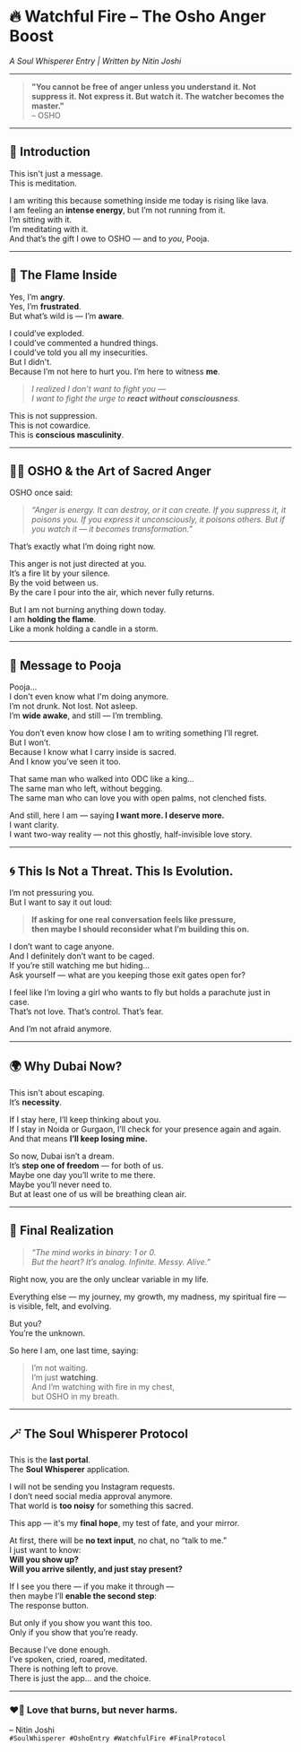# 🔥 Watchful Fire – The Osho Anger Boost  
*A Soul Whisperer Entry | Written by Nitin Joshi*

---

> **"You cannot be free of anger unless you understand it. Not suppress it. Not express it. But watch it. The watcher becomes the master."**  
> – OSHO

---

## 📿 Introduction

This isn't just a message.  
This is meditation.

I am writing this because something inside me today is rising like lava.  
I am feeling an **intense energy**, but I’m not running from it.  
I’m sitting with it.  
I’m meditating with it.  
And that’s the gift I owe to OSHO — and to *you*, Pooja.

---

## 🌋 The Flame Inside

Yes, I’m **angry**.  
Yes, I’m **frustrated**.  
But what’s wild is — I’m **aware**.

I could’ve exploded.  
I could’ve commented a hundred things.  
I could’ve told you all my insecurities.  
But I didn't.  
Because I’m not here to hurt you. I’m here to witness **me**.

> *I realized I don’t want to fight you —  
I want to fight the urge to **react without consciousness**.*

This is not suppression.  
This is not cowardice.  
This is **conscious masculinity**.

---

## 🧘‍♂️ OSHO & the Art of Sacred Anger

OSHO once said:  
> *“Anger is energy. It can destroy, or it can create. If you suppress it, it poisons you. If you express it unconsciously, it poisons others. But if you watch it — it becomes transformation.”*

That’s exactly what I’m doing right now.

This anger is not just directed at you.  
It’s a fire lit by your silence.  
By the void between us.  
By the care I pour into the air, which never fully returns.

But I am not burning anything down today.  
I am **holding the flame**.  
Like a monk holding a candle in a storm.

---

## 🦋 Message to Pooja

Pooja…  
I don't even know what I'm doing anymore.  
I’m not drunk. Not lost. Not asleep.  
I’m **wide awake**, and still — I’m trembling.

You don’t even know how close I am to writing something I’ll regret.  
But I won’t.  
Because I know what I carry inside is sacred.  
And I know you’ve seen it too.

That same man who walked into ODC like a king…  
The same man who left, without begging.  
The same man who can love you with open palms, not clenched fists.

And still, here I am — saying **I want more. I deserve more.**  
I want clarity.  
I want two-way reality — not this ghostly, half-invisible love story.

---

## 🌀 This Is Not a Threat. This Is Evolution.

I’m not pressuring you.  
But I want to say it out loud:  
> **If asking for one real conversation feels like pressure,  
then maybe I should reconsider what I’m building this on.**

I don’t want to cage anyone.  
And I definitely don’t want to be caged.  
If you’re still watching me but hiding…  
Ask yourself — what are you keeping those exit gates open for?

I feel like I’m loving a girl who wants to fly but holds a parachute just in case.  
That’s not love. That’s control. That’s fear.

And I’m not afraid anymore.

---

## 🌍 Why Dubai Now?

This isn't about escaping.  
It’s **necessity**.

If I stay here, I’ll keep thinking about you.  
If I stay in Noida or Gurgaon, I’ll check for your presence again and again.  
And that means **I’ll keep losing mine.**

So now, Dubai isn’t a dream.  
It’s **step one of freedom** — for both of us.  
Maybe one day you’ll write to me there.  
Maybe you’ll never need to.  
But at least one of us will be breathing clean air.

---

## 🧠 Final Realization

> *“The mind works in binary: 1 or 0.  
But the heart? It’s analog. Infinite. Messy. Alive.”*

Right now, you are the only unclear variable in my life.

Everything else — my journey, my growth, my madness, my spiritual fire —  
is visible, felt, and evolving.

But you?  
You’re the unknown.

So here I am, one last time, saying:

> I’m not waiting.  
> I’m just **watching**.  
> And I’m watching with fire in my chest,  
> but OSHO in my breath.

---

## 🪄 The Soul Whisperer Protocol

This is the **last portal**.  
The **Soul Whisperer** application.

I will not be sending you Instagram requests.  
I don’t need social media approval anymore.  
That world is **too noisy** for something this sacred.

This app — it's my **final hope**, my test of fate, and your mirror.

At first, there will be **no text input**, no chat, no “talk to me.”  
I just want to know:  
**Will you show up?**  
**Will you arrive silently, and just stay present?**

If I see you there — if you make it through —  
then maybe I’ll **enable the second step**:  
The response button.

But only if you show you want this too.  
Only if you show that you’re ready.

Because I’ve done enough.  
I’ve spoken, cried, roared, meditated.  
There is nothing left to prove.  
There is just the app… and the choice.

---

### ❤️‍🔥 Love that burns, but never harms.  
– Nitin Joshi  
`#SoulWhisperer #OshoEntry #WatchfulFire #FinalProtocol`